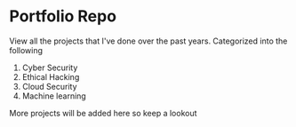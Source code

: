# Portfolio Repo
View all the projects that I've done over the past years.
Categorized into the following
1. Cyber Security
2. Ethical Hacking
3. Cloud Security
4. Machine learning

More projects will be added here so keep a lookout
